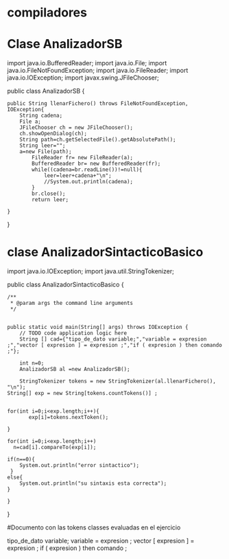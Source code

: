 # compiladores
# Clase AnalizadorSB
import java.io.BufferedReader;
import java.io.File;
import java.io.FileNotFoundException;
import java.io.FileReader;
import java.io.IOException;
import javax.swing.JFileChooser;

public class AnalizadorSB {
    
    public String llenarFichero() throws FileNotFoundException, IOException{
        String cadena;
        File a;
        JFileChooser ch = new JFileChooser();
        ch.showOpenDialog(ch);
        String path=ch.getSelectedFile().getAbsolutePath();
        String leer="";
        a=new File(path);
            FileReader fr= new FileReader(a);
            BufferedReader br= new BufferedReader(fr);
            while((cadena=br.readLine())!=null){
                leer=leer+cadena+"\n";
                //System.out.println(cadena);
            }
            br.close();
            return leer;
        
    }
    
}

# clase AnalizadorSintacticoBasico

import java.io.IOException;
import java.util.StringTokenizer;




public class AnalizadorSintacticoBasico {

    /**
     * @param args the command line arguments
     */
    
    
    public static void main(String[] args) throws IOException {
        // TODO code application logic here
        String [] cad={"tipo_de_dato variable;","variable = expresion ;","vector [ expresion ] = expresion ;","if ( expresion ) then comando ;"}; 
        
        int n=0;
        AnalizadorSB al =new AnalizadorSB();
        
        StringTokenizer tokens = new StringTokenizer(al.llenarFichero(), "\n");
    String[] exp = new String[tokens.countTokens()] ;
        
    
    for(int i=0;i<exp.length;i++){
           exp[i]=tokens.nextToken();
          
    }
    
    for(int i=0;i<exp.length;i++)
      n=cad[i].compareTo(exp[i]);
     
    if(n==0){
        System.out.println("error sintactico");   
     }
    else{
        System.out.println("su sintaxis esta correcta");
    }
        
    }
}

#Documento con las tokens classes evaluadas en el ejercicio

tipo_de_dato variable;
variable = expresion ;
vector [ expresion ] = expresion ;
if ( expresion ) then comando ;

